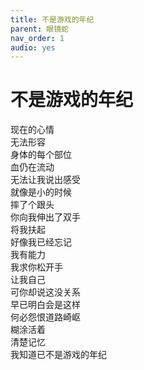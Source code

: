 ```yaml
---
title: 不是游戏的年纪
parent: 眼镜蛇
nav_order: 1
audio: yes
---
```


# 不是游戏的年纪

现在的心情  
无法形容  
身体的每个部位  
血仍在流动  
无法让我说出感受  
就像是小的时候  
摔了个跟头  
你向我伸出了双手  
将我扶起  
好像我已经忘记  
我有能力  
我求你松开手  
让我自己  
可你却说这没关系  
早已明白会是这样  
何必怨恨道路崎岖  
糊涂活着  
清楚记忆  
我知道已不是游戏的年纪